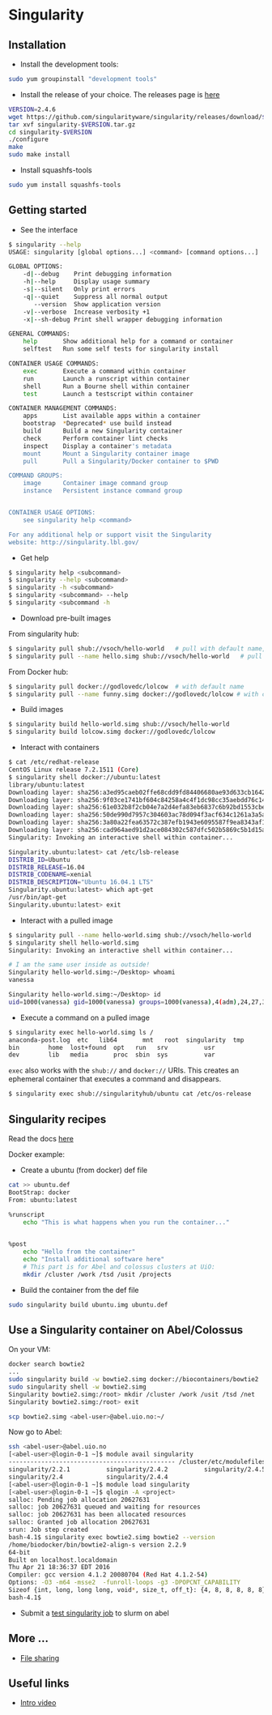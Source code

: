 # Singularity

Installation
-------------
* Install the development tools:
```bash
sudo yum groupinstall "development tools"
```
* Install the release of your choice. The releases page is [here](https://github.com/singularityware/singularity/releases)
```bash
VERSION=2.4.6
wget https://github.com/singularityware/singularity/releases/download/$VERSION/singularity-$VERSION.tar.gz
tar xvf singularity-$VERSION.tar.gz
cd singularity-$VERSION
./configure 
make
sudo make install

```
* Install squashfs-tools
```bash
sudo yum install squashfs-tools
```

Getting started
----------------
* See the interface
```bash
$ singularity --help
USAGE: singularity [global options...] <command> [command options...] ...

GLOBAL OPTIONS:
    -d|--debug    Print debugging information
    -h|--help     Display usage summary
    -s|--silent   Only print errors
    -q|--quiet    Suppress all normal output
       --version  Show application version
    -v|--verbose  Increase verbosity +1
    -x|--sh-debug Print shell wrapper debugging information

GENERAL COMMANDS:
    help       Show additional help for a command or container                  
    selftest   Run some self tests for singularity install                      

CONTAINER USAGE COMMANDS:
    exec       Execute a command within container                               
    run        Launch a runscript within container                              
    shell      Run a Bourne shell within container                              
    test       Launch a testscript within container                             

CONTAINER MANAGEMENT COMMANDS:
    apps       List available apps within a container                           
    bootstrap  *Deprecated* use build instead                                   
    build      Build a new Singularity container                                
    check      Perform container lint checks                                    
    inspect    Display a container's metadata                                   
    mount      Mount a Singularity container image                              
    pull       Pull a Singularity/Docker container to $PWD                      

COMMAND GROUPS:
    image      Container image command group                                    
    instance   Persistent instance command group                                


CONTAINER USAGE OPTIONS:
    see singularity help <command>

For any additional help or support visit the Singularity
website: http://singularity.lbl.gov/
```
* Get help
```bash
$ singularity help <subcommand>
$ singularity --help <subcommand>
$ singularity -h <subcommand>
$ singularity <subcommand> --help
$ singularity <subcommand -h
```
* Download pre-built images

From singularity hub:
```bash
$ singularity pull shub://vsoch/hello-world   # pull with default name, vsoch-hello-world-master.simg
$ singularity pull --name hello.simg shub://vsoch/hello-world   # pull with custom name
```
From Docker hub:
```bash
$ singularity pull docker://godlovedc/lolcow  # with default name
$ singularity pull --name funny.simg docker://godlovedc/lolcow # with custom name
```
* Build images
```bash
$ singularity build hello-world.simg shub://vsoch/hello-world
$ singularity build lolcow.simg docker://godlovedc/lolcow
```
* Interact with containers
```bash
$ cat /etc/redhat-release 
CentOS Linux release 7.2.1511 (Core) 
$ singularity shell docker://ubuntu:latest
library/ubuntu:latest
Downloading layer: sha256:a3ed95caeb02ffe68cdd9fd84406680ae93d633cb16422d00e8a7c22955b46d4
Downloading layer: sha256:9f03ce1741bf604c84258a4c4f1dc98cc35aebdd76c14ed4ffeb6bc3584c1f9b
Downloading layer: sha256:61e032b8f2cb04e7a2d4efa83eb6837c6b92bd1553cbe46cffa76121091d8301
Downloading layer: sha256:50de990d7957c304603ac78d094f3acf634c1261a3a5a89229fa81d18cdb7945
Downloading layer: sha256:3a80a22fea63572c387efb1943e6095587f9ea8343af129934d4c81e593374a4
Downloading layer: sha256:cad964aed91d2ace084302c587dfc502b5869c5b1d15a1f0e458a45e3cadfaa6
Singularity: Invoking an interactive shell within container...

Singularity.ubuntu:latest> cat /etc/lsb-release
DISTRIB_ID=Ubuntu
DISTRIB_RELEASE=16.04
DISTRIB_CODENAME=xenial
DISTRIB_DESCRIPTION="Ubuntu 16.04.1 LTS"
Singularity.ubuntu:latest> which apt-get
/usr/bin/apt-get
Singularity.ubuntu:latest> exit
```
* Interact with a pulled image
```bash
$ singularity pull --name hello-world.simg shub://vsoch/hello-world
$ singularity shell hello-world.simg
Singularity: Invoking an interactive shell within container...

# I am the same user inside as outside!
Singularity hello-world.simg:~/Desktop> whoami
vanessa

Singularity hello-world.simg:~/Desktop> id
uid=1000(vanessa) gid=1000(vanessa) groups=1000(vanessa),4(adm),24,27,30(tape),46,113,128,999(input)
```
* Execute a command on a pulled image
```bash
$ singularity exec hello-world.simg ls /
anaconda-post.log  etc	 lib64	     mnt   root  singularity  tmp
bin		   home  lost+found  opt   run	 srv	      usr
dev		   lib	 media	     proc  sbin  sys	      var
```
``exec`` also works with the ``shub://`` and ``docker://`` URIs. This creates an ephemeral container that executes a command and disappears.
```bash
$ singularity exec shub://singularityhub/ubuntu cat /etc/os-release
```

Singularity recipes
------------------
Read the docs [here](http://singularity.lbl.gov/quickstart#singularity-recipes)

Docker example:

* Create a ubuntu (from docker) def file
```bash
cat >> ubuntu.def
BootStrap: docker
From: ubuntu:latest

%runscript
    echo "This is what happens when you run the container..."
    

%post
    echo "Hello from the container"
    echo "Install additional software here"
    # This part is for Abel and colossus clusters at UiO:
    mkdir /cluster /work /tsd /usit /projects
```
* Build the container from the def file
```bash
sudo singularity build ubuntu.img ubuntu.def
```
Use a Singularity container on Abel/Colossus
---------------------------------------------
On your VM:

```bash
docker search bowtie2
...
sudo singularity build -w bowtie2.simg docker://biocontainers/bowtie2
sudo singularity shell -w bowtie2.simg
Singularity bowtie2.simg:/root> mkdir /cluster /work /usit /tsd /net
Singularity bowtie2.simg:/root> exit

scp bowtie2.simg <abel-user>@abel.uio.no:~/
```
Now go to Abel:

```bash
ssh <abel-user>@abel.uio.no
[<abel-user>@login-0-1 ~]$ module avail singularity
---------------------------------------------- /cluster/etc/modulefiles -----------------------------------------------
singularity/2.2.1          singularity/2.4.2          singularity/2.4.5(default)
singularity/2.4            singularity/2.4.4
[<abel-user>@login-0-1 ~]$ module load singularity
[<abel-user>@login-0-1 ~]$ qlogin -A <project>
salloc: Pending job allocation 20627631
salloc: job 20627631 queued and waiting for resources
salloc: job 20627631 has been allocated resources
salloc: Granted job allocation 20627631
srun: Job step created
bash-4.1$ singularity exec bowtie2.simg bowtie2 --version
/home/biodocker/bin/bowtie2-align-s version 2.2.9
64-bit
Built on localhost.localdomain
Thu Apr 21 18:36:37 EDT 2016
Compiler: gcc version 4.1.2 20080704 (Red Hat 4.1.2-54)
Options: -O3 -m64 -msse2  -funroll-loops -g3 -DPOPCNT_CAPABILITY
Sizeof {int, long, long long, void*, size_t, off_t}: {4, 8, 8, 8, 8, 8}
bash-4.1$
```
* Submit a [test singularity job](https://github.com/abdulrahmanazab/Docker-Training-NeIC2017/blob/master/singularity-slurm-abel.sh) to slurm on abel

More ...
-------------
* [File sharing](http://singularity.lbl.gov/docs-mount)

Useful links
-------------
* [Intro video](http://singularity.lbl.gov/2015-singularity-intro-video)
